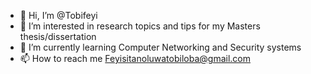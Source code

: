 - 👋 Hi, I’m @Tobifeyi
- 👀 I’m interested in research topics and tips for my Masters thesis/dissertation
- 🌱 I’m currently learning Computer Networking and Security systems
- 📫 How to reach me Feyisitanoluwatobiloba@gmail.com

<!---
Tobifeyi/Tobifeyi is a ✨ special ✨ repository because its `README.md` (this file) appears on your GitHub profile.
You can click the Preview link to take a look at your changes.
--->
